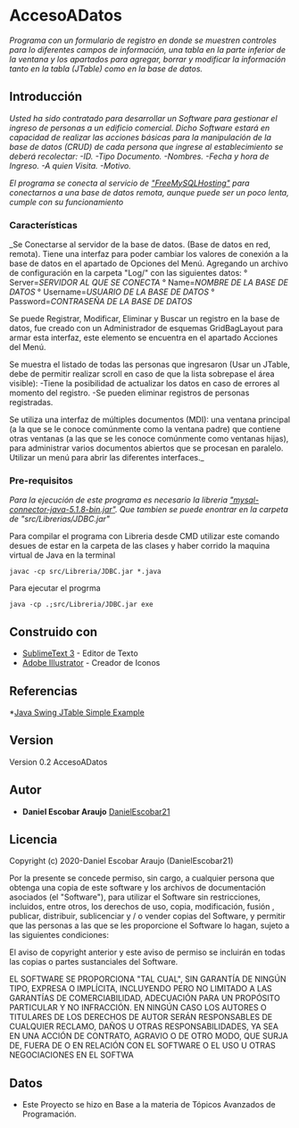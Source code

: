 # AccesoADatos

_Programa con un formulario de registro en donde se muestren controles
para lo diferentes campos de información, una tabla en la parte inferior de la ventana y los
apartados para agregar, borrar y modificar la información tanto en la tabla (JTable) como en
la base de datos._

## Introducción 

_Usted ha sido contratado para desarrollar un Software para gestionar el
ingreso de personas a un edificio comercial. Dicho Software estará en capacidad de realizar
las acciones básicas para la manipulación de la base de datos (CRUD) de cada persona que
ingrese al establecimiento se deberá recolectar:
-ID.
-Tipo Documento.
-Nombres.
-Fecha y hora de Ingreso.
-A quien Visita.
-Motivo._

_El programa se conecta al servicio de ["FreeMySQLHosting"](https://www.freemysqlhosting.net/) para conectarnos a una base de datos remota, aunque puede ser un poco lenta, cumple con su funcionamiento_

### Características
_Se Conectarse al servidor de la base de datos. (Base de datos en red, remota). Tiene una interfaz 
para poder cambiar los valores de conexión a la base de datos en el apartado de Opciones del Menú.
Agregando un archivo de configuración en la carpeta "Log/" con las siguientes datos:
            ° Server=*SERVIDOR AL QUE SE CONECTA*
            ° Name=*NOMBRE DE LA BASE DE DATOS*
            ° Username=*USUARIO DE LA BASE DE DATOS*
            ° Password=*CONTRASEÑA DE LA BASE DE DATOS*

Se puede Registrar, Modificar, Eliminar y Buscar un registro en la base de datos, fue creado con un 
Administrador de esquemas GridBagLayout para armar esta interfaz, este elemento se encuentra en el apartado Acciones del Menú.

Se muestra el listado de todas las personas que ingresaron (Usar un JTable, debe de permitir realizar
scroll en caso de que la lista sobrepase el área visible):
     -Tiene la posibilidad de actualizar los datos en caso de errores al momento del registro.
     -Se pueden eliminar registros de personas registradas.

Se utiliza una interfaz de múltiples documentos (MDI): una ventana principal (a la que se le conoce 
comúnmente como la ventana padre) que contiene otras ventanas (a las que se les conoce 
comúnmente como ventanas hijas), para administrar varios documentos abiertos que se procesan 
en paralelo. Utilizar un menú para abrir las diferentes interfaces._


### Pre-requisitos 

_Para la ejecución de este programa es necesario la libreria ["mysql-connector-java-5.1.8-bin.jar"](https://dev.mysql.com/downloads/connector/j/5.1.html). Que tambien se puede enontrar en la carpeta de "src/Librerias/JDBC.jar"_

Para compilar el programa con Libreria desde CMD utilizar este comando desues de estar en la carpeta de las clases y haber corrido la maquina virtual de Java en la terminal
```
javac -cp src/Libreria/JDBC.jar *.java
```
Para ejecutar el progrma 
```
java -cp .;src/Libreria/JDBC.jar exe
```

## Construido con 

* [SublimeText 3](https://www.sublimetext.com/) - Editor de Texto
* [Adobe Illustrator](https://www.adobe.com/mx/products/illustrator.html) - Creador de Iconos


## Referencias
*[Java Swing JTable Simple Example](https://www.codejava.net/java-se/swing/a-simple-jtable-example-for-display)


## Version
Version 0.2 AccesoADatos

## Autor 
* **Daniel Escobar Araujo** [DanielEscobar21](https://github.com/DanielEscobar21)

## Licencia 
Copyright (c) 2020-Daniel Escobar Araujo (DanielEscobar21)

Por la presente se concede permiso, sin cargo, a cualquier persona que obtenga una copia de este software y los archivos de documentación asociados (el "Software"), para utilizar el Software sin restricciones, incluidos, entre otros, los derechos de uso, copia, modificación, fusión , publicar, distribuir, sublicenciar y / o vender copias del Software, y permitir que las personas a las que se les proporcione el Software lo hagan, sujeto a las siguientes condiciones:

El aviso de copyright anterior y este aviso de permiso se incluirán en todas las copias o partes sustanciales del Software.

EL SOFTWARE SE PROPORCIONA "TAL CUAL", SIN GARANTÍA DE NINGÚN TIPO, EXPRESA O IMPLÍCITA, INCLUYENDO PERO NO LIMITADO A LAS GARANTÍAS DE COMERCIABILIDAD, ADECUACIÓN PARA UN PROPÓSITO PARTICULAR Y NO INFRACCIÓN. EN NINGÚN CASO LOS AUTORES O TITULARES DE LOS DERECHOS DE AUTOR SERÁN RESPONSABLES DE CUALQUIER RECLAMO, DAÑOS U OTRAS RESPONSABILIDADES, YA SEA EN UNA ACCIÓN DE CONTRATO, AGRAVIO O DE OTRO MODO, QUE SURJA DE, FUERA DE O EN RELACIÓN CON EL SOFTWARE O EL USO U OTRAS NEGOCIACIONES EN EL SOFTWA

## Datos 

* Este Proyecto se hizo en Base a la materia de Tópicos Avanzados de Programación.


